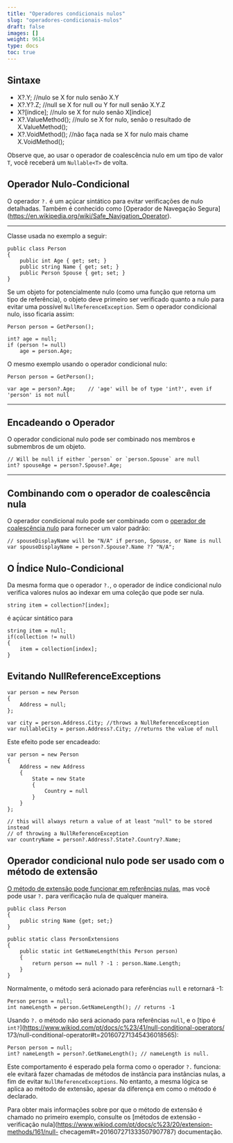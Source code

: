 ```yaml
---
title: "Operadores condicionais nulos"
slug: "operadores-condicionais-nulos"
draft: false
images: []
weight: 9614
type: docs
toc: true
---
```


## Sintaxe
- X?.Y; //nulo se X for nulo senão X.Y
- X?.Y?.Z; //null se X for null ou Y for null senão X.Y.Z
- X?[índice]; //nulo se X for nulo senão X[índice]
- X?.ValueMethod(); //nulo se X for nulo, senão o resultado de X.ValueMethod();
- X?.VoidMethod(); //não faça nada se X for nulo mais chame X.VoidMethod();


Observe que, ao usar o operador de coalescência nulo em um tipo de valor `T`, você receberá um `Nullable<T>` de volta.

## Operador Nulo-Condicional
O operador `?.` é um açúcar sintático para evitar verificações de nulo detalhadas. Também é conhecido como [Operador de Navegação Segura] (https://en.wikipedia.org/wiki/Safe_Navigation_Operator).

------

Classe usada no exemplo a seguir:

    public class Person
    {
        public int Age { get; set; }
        public string Name { get; set; }
        public Person Spouse { get; set; }
    }

Se um objeto for potencialmente nulo (como uma função que retorna um tipo de referência), o objeto deve primeiro ser verificado quanto a nulo para evitar uma possível `NullReferenceException`. Sem o operador condicional nulo, isso ficaria assim:

    Person person = GetPerson();

    int? age = null;
    if (person != null)
        age = person.Age;

O mesmo exemplo usando o operador condicional nulo:

    Person person = GetPerson();

    var age = person?.Age;    // 'age' will be of type 'int?', even if 'person' is not null


----------


Encadeando o Operador
----------
O operador condicional nulo pode ser combinado nos membros e submembros de um objeto.

    // Will be null if either `person` or `person.Spouse` are null
    int? spouseAge = person?.Spouse?.Age;


----------


Combinando com o operador de coalescência nula
----------
O operador condicional nulo pode ser combinado com o [operador de coalescência nulo][1] para fornecer um valor padrão:

    // spouseDisplayName will be "N/A" if person, Spouse, or Name is null
    var spouseDisplayName = person?.Spouse?.Name ?? "N/A";



[1]: https://www.wikiod.com/pt/docs/c%23/37/null-coalescing-operator#t=201610192135170167414

## O Índice Nulo-Condicional
Da mesma forma que o operador `?.`, o operador de índice condicional nulo verifica valores nulos ao indexar em uma coleção que pode ser nula.

    string item = collection?[index];

é açúcar sintático para

    string item = null;
    if(collection != null)
    {
        item = collection[index];
    }


## Evitando NullReferenceExceptions
    var person = new Person
    {
        Address = null;
    };
    
    var city = person.Address.City; //throws a NullReferenceException
    var nullableCity = person.Address?.City; //returns the value of null

Este efeito pode ser encadeado:

    var person = new Person
    {
        Address = new Address
        {
            State = new State
            {
                Country = null
            }
        }
    };
    
    // this will always return a value of at least "null" to be stored instead
    // of throwing a NullReferenceException
    var countryName = person?.Address?.State?.Country?.Name; 

## Operador condicional nulo pode ser usado com o método de extensão
[O método de extensão pode funcionar em referências nulas](https://www.wikiod.com/pt/docs/c%23/20/extension-methods/161/null-checking#t=201607271333507907787), mas você pode usar `?.` para verificação nula de qualquer maneira.

    public class Person 
    {
        public string Name {get; set;}
    }
    
    public static class PersonExtensions
    {
        public static int GetNameLength(this Person person)
        {
            return person == null ? -1 : person.Name.Length;
        }
    }

Normalmente, o método será acionado para referências `null` e retornará -1:

    Person person = null;
    int nameLength = person.GetNameLength(); // returns -1

Usando `?.` o método não será acionado para referências `null`, e o [tipo é `int?`](https://www.wikiod.com/pt/docs/c%23/41/null-conditional-operators/ 173/null-conditional-operator#t=201607271345436018565):

    Person person = null;
    int? nameLength = person?.GetNameLength(); // nameLength is null.

Este comportamento é esperado pela forma como o operador `?.` funciona: ele evitará fazer chamadas de métodos de instância para instâncias nulas, a fim de evitar `NullReferenceExceptions`. No entanto, a mesma lógica se aplica ao método de extensão, apesar da diferença em como o método é declarado.

Para obter mais informações sobre por que o método de extensão é chamado no primeiro exemplo, consulte os [métodos de extensão - verificação nula](https://www.wikiod.com/pt/docs/c%23/20/extension-methods/161/null- checagem#t=201607271333507907787) documentação.

